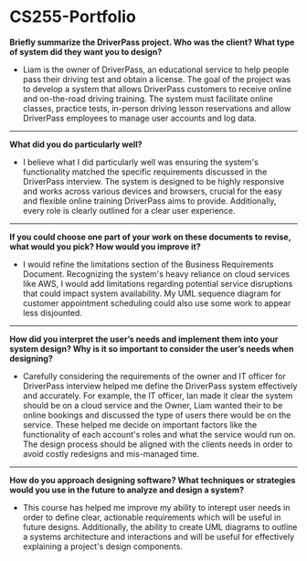 # CS255-Portfolio

**Briefly summarize the DriverPass project. Who was the client? What type of system did they want you to design?**

- Liam is the owner of DriverPass, an educational service to help people pass their driving test and obtain a license.
The goal of the project was to develop a system that allows DriverPass customers to receive online and on-the-road driving training.
The system must facilitate online classes, practice tests, in-person driving lesson reservations and allow DriverPass employees to manage user accounts and log data.
---

**What did you do particularly well?**

- I believe what I did particularly well was ensuring the system's functionality matched the specific requirements discussed in the DriverPass interview.
The system is designed to be highly responsive and works across various devices and browsers, crucial for the easy and flexible online training DriverPass aims to provide.
Additionally, every role is clearly outlined for a clear user experience.
---

**If you could choose one part of your work on these documents to revise, what would you pick? How would you improve it?**

- I would refine the limitations section of the Business Requirements Document.
Recognizing the system's heavy reliance on cloud services like AWS,
I would add limitations regarding potential service disruptions that could impact system availability.
My UML sequence diagram for customer appointment scheduling could also use some work to appear less disjounted.
---

**How did you interpret the user’s needs and implement them into your system design? Why is it so important to consider the user’s needs when designing?**

- Carefully considering the requirements of the owner and IT officer for DriverPass interview helped me define the DriverPass system effectively and accurately. 
For example, the IT officer, Ian made it clear the system should be on a cloud service and the Owner, Liam wanted their to be online bookings and discussed the type of users there would be on the service.
These helped me decide on important factors like the functionality of each account's roles and what the service would run on.
The design process should be aligned with the clients needs in order to avoid costly redesigns and mis-managed time.
---

**How do you approach designing software? What techniques or strategies would you use in the future to analyze and design a system?**

- This course has helped me improve my ability to interept user needs in order to define clear, actionable requirements which will be useful in future designs. Additionally, the ability to create UML diagrams to outline a systems architecture and interactions and will be useful for effectively explaining a project's design components.

